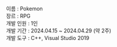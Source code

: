 이름 : Pokemon<br/>
장르 : RPG<br/>
개발 인원 : 1인<br/>
개발 기간 : 2024.04.15 ~ 2024.04.29 (약 2주)<br/>
개발 도구 : C++, Visual Studio 2019<br/>
